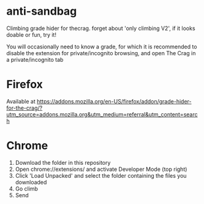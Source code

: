 # anti-sandbag
Climbing grade hider for thecrag. forget about 'only climbing V2', if it looks doable or fun, try it! 

You will occasionally need to know a grade, for which it is recommended to disable the extension for private/incognito browsing, and open The Crag in a private/incognito tab 

# Firefox
Available at https://addons.mozilla.org/en-US/firefox/addon/grade-hider-for-the-crag/?utm_source=addons.mozilla.org&utm_medium=referral&utm_content=search

# Chrome
1. Download the folder in this repository
2. Open chrome://extensions/ and activate Developer Mode (top right)
3. Click 'Load Unpacked' and select the folder containing the files you downloaded
4. Go climb
5. Send
